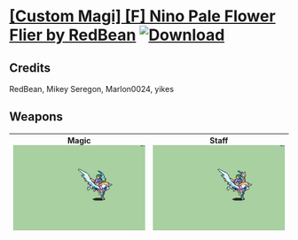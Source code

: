 # [\[Custom Magi\] \[F\] Nino Pale Flower Flier by RedBean](./) [![Download](https://img.shields.io/badge/Download-%5BCustom%20Magi%5D%20%5BF%5D%20Nino%20Pale%20Flower%20Flier%20by%20RedBean-red)](https://minhaskamal.github.io/DownGit/#/home?url=https://github.com/Klokinator/FE-Repo/tree/main/Battle%20Animations/Magi%20-%20Special/%5BCustom%20Magi%5D%20%5BF%5D%20Nino%20Pale%20Flower%20Flier%20by%20RedBean)
## Credits

RedBean, Mikey Seregon, Marlon0024, yikes

## Weapons

| <b>Magic</b><br/><img alt="Magic animation" src="./6.%20Magic/Magic.gif"/> | <b>Staff</b><br/><img alt="Staff animation" src="./7.%20Staff%20(yikes)/Staff.gif"/> |
| :---: | :---: |
